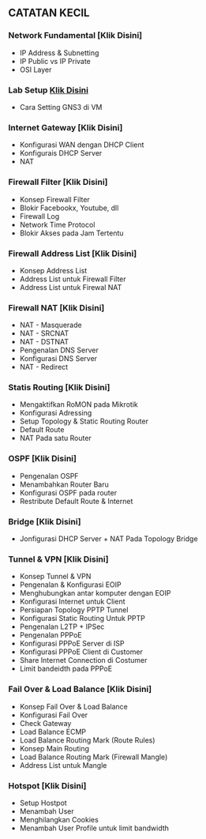## CATATAN KECIL
### Network Fundamental [Klik Disini]
- IP Address & Subnetting
- IP Public vs IP Private
- OSI Layer
### Lab Setup [Klik Disini](https://github.com/rahmatirvan16/lab-setup)
- Cara Setting GNS3 di VM
### Internet Gateway [Klik Disini]
- Konfigurasi WAN dengan DHCP Client
- Konfigurais DHCP Server
- NAT
### Firewall Filter [Klik Disini]
- Konsep Firewall Filter
- Blokir Facebookx, Youtube, dll
- Firewall Log
- Network Time Protocol
- Blokir Akses pada Jam Tertentu
### Firewall Address List [Klik Disini]
- Konsep Address List
- Address List untuk Firewall Filter
- Address List untuk Firewal NAT
### Firewall NAT [Klik Disini]
- NAT - Masquerade
- NAT - SRCNAT
- NAT - DSTNAT
- Pengenalan DNS Server
- Konfigurasi DNS Server
- NAT - Redirect
### Statis Routing [Klik Disini]
- Mengaktifkan RoMON pada Mikrotik
- Konfigurasi Adressing
- Setup Topology & Static Routing Router
- Default Route
- NAT Pada satu Router
### OSPF [Klik Disini]
- Pengenalan OSPF
- Menambahkan Router Baru
- Konfigurasi OSPF pada router
- Restribute Default Route & Internet
### Bridge [Klik Disini]
- Jonfigurasi DHCP Server + NAT Pada Topology Bridge
### Tunnel & VPN [Klik Disini]
- Konsep Tunnel & VPN
- Pengenalan & Konfigurasi EOIP
- Menghubungkan antar komputer dengan EOIP
- Konfigurasi Internet untuk Client
- Persiapan Topology PPTP Tunnel
- Konfigurasi Static Routing Untuk PPTP
- Pengenalan L2TP + IPSec
- Pengenalan PPPoE
- Konfigurasi PPPoE Server di ISP
- Konfigurasi PPPoE Client di Customer
- Share Internet Connection di Costumer
- Limit bandeidth pada PPPoE
### Fail Over & Load Balance [Klik Disini]
- Konsep Fail Over & Load Balance
- Konfigurasi Fail Over
- Check Gateway
- Load Balance ECMP
- Load Balance Routing Mark (Route Rules)
- Konsep Main Routing
- Load Balance Routing Mark (Firewall Mangle)
- Address List untuk Mangle
### Hotspot [Klik Disini]
- Setup Hostpot
- Menambah User
- Menghilangkan Cookies
- Menambah User Profile untuk limit bandwidth
